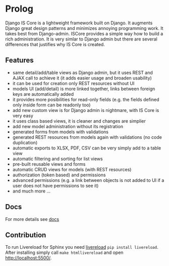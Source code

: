 Prolog
======

Django IS Core is a lightweight framework built on Django. It augments Django great design patterns and minimizes
annoying programming work. It takes best from Django-admin. ISCore provides a simple way how to build a rich
administration. It is very simlar to Django admin but there are several differences that justifies why IS Core is
created.

Features
--------

* same detail/add/table views as Django admin, but it uses REST and AJAX call to achieve it (it adds easier usage and
broaden usability)
* it can be used for creation only REST resources without UI
* models UI (add/detail) is more linked together, links between foreign keys are automatically added
* it provides more posibilities for read-only fields (e.g. the fields defined only inside form can be readonly too)
* add new custom view is for Django admin is nightmare, with IS Core is very easy
* it uses class based views, it is cleaner and changes are simplier
* add new model administration without its registration
* generated forms from models with validations
* generated REST resources from models again with validations (no code duplication)
* automatic exports to XLSX, PDF, CSV can be very simply add to a table view
* automatic filtering and sorting for list views
* pre-built reusable views and forms
* automatic CRUD views for models (with REST resources)
* authorization (token based) and permissions
* advanced permissions (e.g. a link between objects is not added to UI if a user does not have permissions to see it)
* and much more ...

Docs
----

For more details see [docs](http://django-is-core.readthedocs.org/)


Contribution
------------

To run Livereload for Sphinx you need [livereload](https://pypi.python.org/pypi/livereload) `pip install livereload`.
After installing simply call `make htmllivereload` and open [http://localhost:5500/](http://localhost:5500/).